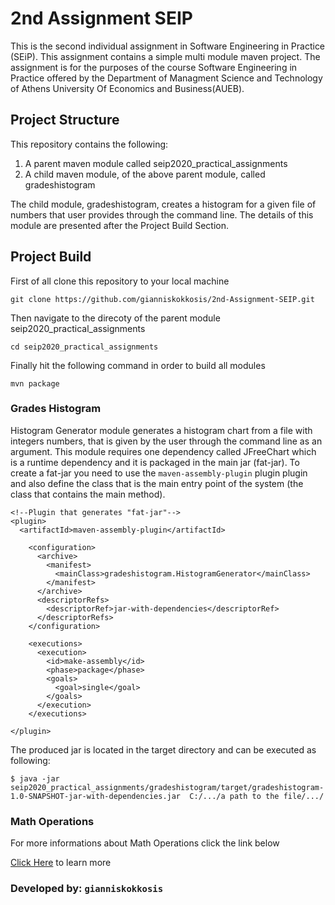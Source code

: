 # 2nd Assignment SEIP

This is the second individual assignment in Software Engineering in Practice (SEiP). This assignment contains a simple multi module maven project. The assignment is for the purposes of the course Software Engineering in Practice offered by the Department of Managment Science and Technology of Athens University Of Economics and Business(AUEB).


## Project Structure
This repository contains the following:
1) A parent maven module called seip2020_practical_assignments
2) A child maven module, of the above parent module, called gradeshistogram

The child module, gradeshistogram, creates a histogram for a given file of numbers that user provides through the command line. The details of this module are presented after the Project Build Section. 


## Project Build
First of all clone this repository to your local machine
```
git clone https://github.com/gianniskokkosis/2nd-Assignment-SEIP.git
```

Then navigate to the direcoty of the parent module seip2020_practical_assignments
```
cd seip2020_practical_assignments
```

Finally hit the following command in order to build all modules
```
mvn package
```


### Grades Histogram
Histogram Generator module generates a histogram chart from a file with integers numbers, that is given by the user through the command line as an argument. This module requires one dependency called JFreeChart which is a runtime dependency and it is packaged in the main jar (fat-jar). To create a fat-jar you need to use the ```maven-assembly-plugin``` plugin plugin and also define the class that is the main entry point of the system (the class that contains the main method).

```
<!--Plugin that generates "fat-jar"-->
<plugin>
  <artifactId>maven-assembly-plugin</artifactId>

    <configuration>
      <archive>
        <manifest>
          <mainClass>gradeshistogram.HistogramGenerator</mainClass> 
        </manifest>
      </archive>
      <descriptorRefs>
        <descriptorRef>jar-with-dependencies</descriptorRef>
      </descriptorRefs>
    </configuration>

    <executions>
      <execution>
        <id>make-assembly</id>
        <phase>package</phase>
        <goals>
          <goal>single</goal>
        </goals>
      </execution>
    </executions>

</plugin>
```

The produced jar is located in the target directory and can be executed as following:
```
$ java -jar seip2020_practical_assignments/gradeshistogram/target/gradeshistogram-1.0-SNAPSHOT-jar-with-dependencies.jar  C:/.../a path to the file/.../
```

### Math Operations

For more informations about Math Operations click the link below

[Click Here](seip2020_practical_assignments/math_operations/README.md) to learn more 

### Developed by: ```gianniskokkosis```